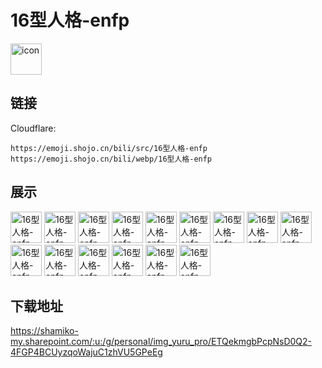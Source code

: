 # 16型人格-enfp
<img src="https://emoji.shojo.cn/bili/src/16型人格-enfp/icon.png" width="50" height="50" alt="icon">

## 链接
Cloudflare:
```
https://emoji.shojo.cn/bili/src/16型人格-enfp
https://emoji.shojo.cn/bili/webp/16型人格-enfp
```
## 展示
<img src="https://emoji.shojo.cn/bili/src/16型人格-enfp/16型人格-enfp-比心.png" width="50" height="50" alt="16型人格-enfp-比心">
<img src="https://emoji.shojo.cn/bili/src/16型人格-enfp/16型人格-enfp-蹦跶.png" width="50" height="50" alt="16型人格-enfp-蹦跶">
<img src="https://emoji.shojo.cn/bili/src/16型人格-enfp/16型人格-enfp-沉思.png" width="50" height="50" alt="16型人格-enfp-沉思">
<img src="https://emoji.shojo.cn/bili/src/16型人格-enfp/16型人格-enfp-精力充沛.png" width="50" height="50" alt="16型人格-enfp-精力充沛">
<img src="https://emoji.shojo.cn/bili/src/16型人格-enfp/16型人格-enfp-倒头就睡.png" width="50" height="50" alt="16型人格-enfp-倒头就睡">
<img src="https://emoji.shojo.cn/bili/src/16型人格-enfp/16型人格-enfp-究极拖延.png" width="50" height="50" alt="16型人格-enfp-究极拖延">
<img src="https://emoji.shojo.cn/bili/src/16型人格-enfp/16型人格-enfp-抱抱.png" width="50" height="50" alt="16型人格-enfp-抱抱">
<img src="https://emoji.shojo.cn/bili/src/16型人格-enfp/16型人格-enfp-分享欲.png" width="50" height="50" alt="16型人格-enfp-分享欲">
<img src="https://emoji.shojo.cn/bili/src/16型人格-enfp/16型人格-enfp-冲动.png" width="50" height="50" alt="16型人格-enfp-冲动">
<img src="https://emoji.shojo.cn/bili/src/16型人格-enfp/16型人格-enfp-神秘感.png" width="50" height="50" alt="16型人格-enfp-神秘感">
<img src="https://emoji.shojo.cn/bili/src/16型人格-enfp/16型人格-enfp-庆祝.png" width="50" height="50" alt="16型人格-enfp-庆祝">
<img src="https://emoji.shojo.cn/bili/src/16型人格-enfp/16型人格-enfp-拯救世界.png" width="50" height="50" alt="16型人格-enfp-拯救世界">
<img src="https://emoji.shojo.cn/bili/src/16型人格-enfp/16型人格-enfp-啃啃.png" width="50" height="50" alt="16型人格-enfp-啃啃">
<img src="https://emoji.shojo.cn/bili/src/16型人格-enfp/16型人格-enfp-出来玩.png" width="50" height="50" alt="16型人格-enfp-出来玩">
<img src="https://emoji.shojo.cn/bili/src/16型人格-enfp/16型人格-enfp-打听.png" width="50" height="50" alt="16型人格-enfp-打听">

## 下载地址

https://shamiko-my.sharepoint.com/:u:/g/personal/img_yuru_pro/ETQekmgbPcpNsD0Q2-4FGP4BCUyzqoWajuC1zhVU5GPeEg